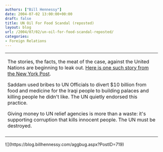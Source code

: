 ```yaml
---
authors: ["Bill Hennessy"]
date: 2004-07-02 13:00:00+00:00
draft: false
title: UN Oil For Food Scandal (reposted)
layout: blog
url: /2004/07/02/un-oil-for-food-scandal-reposted/
categories:
- Foreign Relations
---
```


<table cellpadding="1" width="100%" border="0" cellspacing="1" id="Table1" >
<tbody >
<tr >

<td colspan="2" >


The stories, the facts, the meat of the case, against the United Nations are beginning to leak out. [Here is one such story from the New York Post](https://story.news.yahoo.com/news?tmpl=story&cid=106&ncid=742&e=4&u=/nypost/20040702/cm_nypost/unstelltaletipoff).




Saddam used bribes to UN Officials to divert $10 billion from food and medicine for the Iraqi people to building palaces and killing people he didn't like. The UN quietly endorsed this practice.




Giving money to UN relief agencies is more than a waste: it's supporting corruption that kills innocent people. The UN must be destroyed.

</td></tr>
<tr >

<td colspan="2" align="middle" >
</td></tr></tbody></table>![](https://blog.billhennessy.com/aggbug.aspx?PostID=719)

